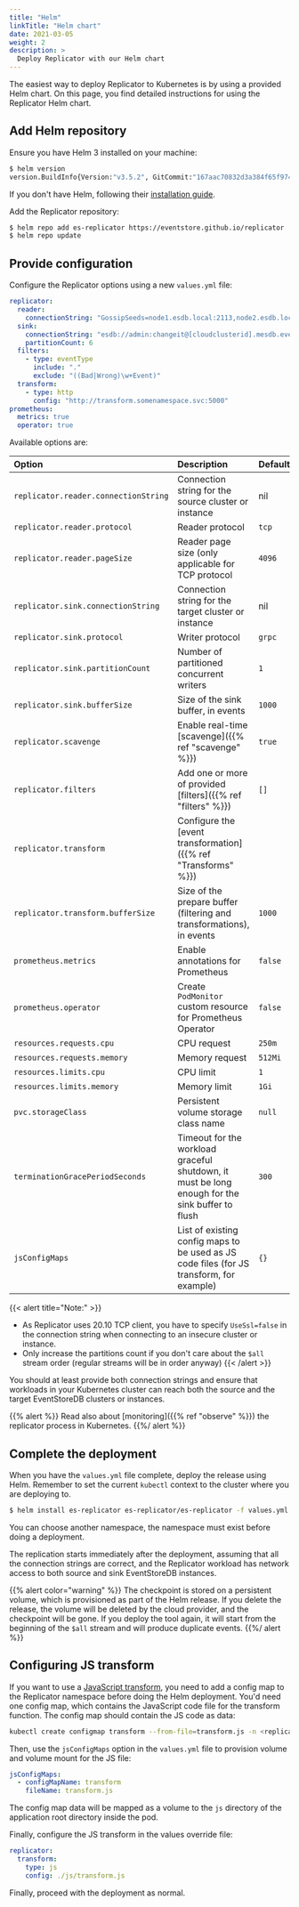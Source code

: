 ```yaml
---
title: "Helm"
linkTitle: "Helm chart"
date: 2021-03-05
weight: 2
description: >
  Deploy Replicator with our Helm chart
---
```


The easiest way to deploy Replicator to Kubernetes is by using a provided Helm chart. On this page, you find detailed instructions for using the Replicator Helm chart.

## Add Helm repository

Ensure you have Helm 3 installed on your machine:

```bash
$ helm version
version.BuildInfo{Version:"v3.5.2", GitCommit:"167aac70832d3a384f65f9745335e9fb40169dc2", GitTreeState:"dirty", GoVersion:"go1.15.7"}
```

If you don't have Helm, following their [installation guide](https://helm.sh/docs/intro/install/).

Add the Replicator repository:

```bash
$ helm repo add es-replicator https://eventstore.github.io/replicator
$ helm repo update
```

## Provide configuration

Configure the Replicator options using a new `values.yml` file:

```yaml
replicator:
  reader:
    connectionString: "GossipSeeds=node1.esdb.local:2113,node2.esdb.local:2113,node3.esdb.local:2113; HeartBeatTimeout=500; UseSslConnection=False;  DefaultUserCredentials=admin:changeit;"
  sink:
    connectionString: "esdb://admin:changeit@[cloudclusterid].mesdb.eventstore.cloud:2113"
    partitionCount: 6
  filters:
    - type: eventType
      include: "."
      exclude: "((Bad|Wrong)\w+Event)"
  transform:
    - type: http
      config: "http://transform.somenamespace.svc:5000"
prometheus:
  metrics: true
  operator: true
```

Available options are:

| Option | Description | Default |
| :----- | :---------- | :------ |
| `replicator.reader.connectionString` | Connection string for the source cluster or instance | nil |
| `replicator.reader.protocol` | Reader protocol | `tcp` |
| `replicator.reader.pageSize` | Reader page size (only applicable for TCP protocol | `4096` |
| `replicator.sink.connectionString` | Connection string for the target cluster or instance | nil |
| `replicator.sink.protocol` | Writer protocol | `grpc` |
| `replicator.sink.partitionCount` | Number of partitioned concurrent writers | `1` |
| `replicator.sink.bufferSize` | Size of the sink buffer, in events | `1000` |
| `replicator.scavenge` | Enable real-time [scavenge]({{% ref "scavenge" %}}) | `true` |
| `replicator.filters` | Add one or more of provided [filters]({{% ref "filters" %}}) | `[]` |
| `replicator.transform` | Configure the [event transformation]({{% ref "Transforms" %}}) |
| `replicator.transform.bufferSize` | Size of the prepare buffer (filtering and transformations), in events | `1000` |
| `prometheus.metrics` | Enable annotations for Prometheus | `false` |
| `prometheus.operator` | Create `PodMonitor` custom resource for Prometheus Operator | `false` |
| `resources.requests.cpu` | CPU request | `250m` |
| `resources.requests.memory` | Memory request | `512Mi` |
| `resources.limits.cpu` | CPU limit | `1` |
| `resources.limits.memory` | Memory limit | `1Gi` |
| `pvc.storageClass` | Persistent volume storage class name | `null` |
| `terminationGracePeriodSeconds` | Timeout for the workload graceful shutdown, it must be long enough for the sink buffer to flush | `300` |
| `jsConfigMaps` | List of existing config maps to be used as JS code files (for JS transform, for example) | `{}` |

{{< alert title="Note:" >}}
- As Replicator uses 20.10 TCP client, you have to specify `UseSsl=false` in the connection string when connecting to an insecure cluster or instance.
- Only increase the partitions count if you don't care about the `$all` stream order (regular streams will be in order anyway)
{{< /alert >}}

You should at least provide both connection strings and ensure that workloads in your Kubernetes cluster can reach both the source and the target EventStoreDB clusters or instances.

{{% alert %}}
Read also about [monitoring]({{% ref "observe" %}}) the replicator process in Kubernetes.
{{%/ alert %}}

## Complete the deployment

When you have the `values.yml` file complete, deploy the release using Helm. Remember to set the current `kubectl` context to the cluster where you are deploying to.

```bash
$ helm install es-replicator es-replicator/es-replicator -f values.yml -n es-replicator
```

You can choose another namespace, the namespace must exist before doing a deployment.

The replication starts immediately after the deployment, assuming that all the connection strings are correct, and the Replicator workload has network access to both source and sink EventStoreDB instances.

{{% alert color="warning" %}}
The checkpoint is stored on a persistent volume, which is provisioned as part of the Helm release. If you delete the release, the volume will be deleted by the cloud provider, and the checkpoint will be gone. If you deploy the tool again, it will start from the beginning of the `$all` stream and will produce duplicate events.
{{%/ alert %}}

## Configuring JS transform

If you want to use a [JavaScript transform](/docs/features/transforms/js/), you need to add a config map to the Replicator namespace before doing the Helm deployment. You'd need one config map, which contains the JavaScript code file for the transform function. The config map should contain the JS code as data:

```bash
kubectl create configmap transform --from-file=transform.js -n <replicator namespace>
```

Then, use the `jsConfigMaps` option in the `values.yml` file to provision volume and volume mount for the JS file:

```yaml
jsConfigMaps:
  - configMapName: transform
    fileName: transform.js
```

The config map data will be mapped as a volume to the `js` directory of the application root directory inside the pod.

Finally, configure the JS transform in the values override file:

```yaml
replicator:
  transform:
    type: js
    config: ./js/transform.js
```

Finally, proceed with the deployment as normal.
